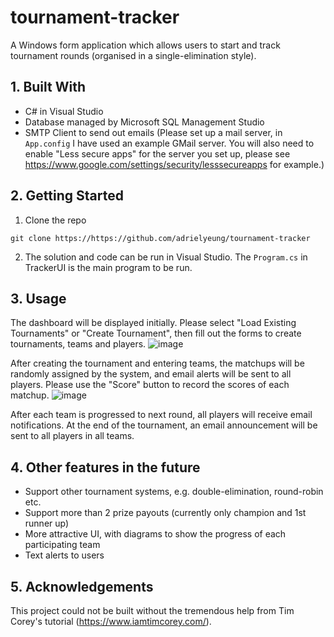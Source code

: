 # tournament-tracker
A Windows form application which allows users to start and track tournament rounds (organised in a single-elimination style).

## 1. Built With
- C# in Visual Studio
- Database managed by Microsoft SQL Management Studio
- SMTP Client to send out emails (Please set up a mail server, in ```App.config``` I have used an example GMail server. You will also need to enable "Less secure apps" for the server you set up, please see https://www.google.com/settings/security/lesssecureapps for example.)

## 2. Getting Started
1. Clone the repo
```
git clone https://https://github.com/adrielyeung/tournament-tracker
```

2. The solution and code can be run in Visual Studio. The ```Program.cs``` in TrackerUI is the main program to be run.

## 3. Usage
The dashboard will be displayed initially. Please select "Load Existing Tournaments" or "Create Tournament", then fill out the forms to create tournaments, teams and players.
![image](https://user-images.githubusercontent.com/43583274/112250044-bf26bc00-8c93-11eb-8432-2599c7422b62.png)

After creating the tournament and entering teams, the matchups will be randomly assigned by the system, and email alerts will be sent to all players. Please use the "Score" button to record the scores of each matchup.
![image](https://user-images.githubusercontent.com/43583274/112250234-fdbc7680-8c93-11eb-9c15-1fd4e8b36863.png)

After each team is progressed to next round, all players will receive email notifications. At the end of the tournament, an email announcement will be sent to all players in all teams.


## 4. Other features in the future
- Support other tournament systems, e.g. double-elimination, round-robin etc.
- Support more than 2 prize payouts (currently only champion and 1st runner up)
- More attractive UI, with diagrams to show the progress of each participating team
- Text alerts to users

## 5. Acknowledgements
This project could not be built without the tremendous help from Tim Corey's tutorial (https://www.iamtimcorey.com/).
